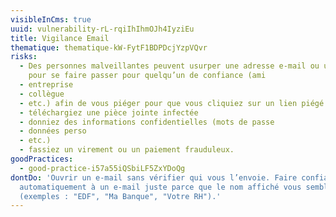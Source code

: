 ```yaml
---
visibleInCms: true
uuid: vulnerability-rL-rqiIhIhmOJh4IyziEu
title: Vigilance Email
thematique: thematique-kW-FytF1BDPDcjYzpVQvr
risks:
  - Des personnes malveillantes peuvent usurper une adresse e-mail ou un nom
    pour se faire passer pour quelqu’un de confiance (ami
  - entreprise
  - collègue
  - etc.) afin de vous piéger pour que vous cliquiez sur un lien piégé
  - téléchargiez une pièce jointe infectée
  - donniez des informations confidentielles (mots de passe
  - données perso
  - etc.)
  - fassiez un virement ou un paiement frauduleux.
goodPractices:
  - good-practice-i57a55iQSbiLF5ZxYDoQg
dontDo: 'Ouvrir un e-mail sans vérifier qui vous l’envoie. Faire confiance
  automatiquement à un e-mail juste parce que le nom affiché vous semble connu
  (exemples : "EDF", "Ma Banque", "Votre RH").'
---
```

